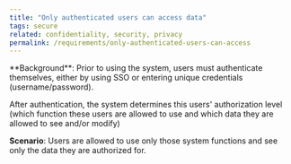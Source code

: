 ```yaml
---
title: "Only authenticated users can access data"
tags: secure
related: confidentiality, security, privacy
permalink: /requirements/only-authenticated-users-can-access
---
```


<div class="quality-requirement" markdown="1">
**Background**: Prior to using the system, users must authenticate themselves, either by using SSO or entering unique credentials (username/password).

After authentication, the system determines this users' authorization level (which function these users are allowed to use and which data they are allowed to see and/or modify)

**Scenario**: Users are allowed to use only those system functions and see only the data they are authorized for.


</div><br>



